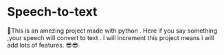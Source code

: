 # Speech-to-text

🤩This is an amezing project made with python . Here if you say something ,your speech will convert to text .
I will increment this project means i will add lots of features. 😎😎
